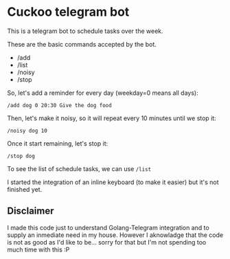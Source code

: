 # Cuckoo telegram bot

This is a telegram bot to schedule tasks over the week.

These are the basic commands accepted by the bot.

+ /add <name> <weekDay> <hour> <message>
+ /list
+ /noisy <name> <periodMinutes>
+ /stop <name>

So, let's add a reminder for every day (weekday=0 means all days):

`/add dog 0 20:30 Give the dog food`

Then, let's make it noisy, so it will repeat every 10 minutes until we stop it:

`/noisy dog 10`

Once it start remaining, let's stop it:

`/stop dog`

To see the list of schedule tasks, we can use `/list`

I started the integration of an inline keyboard (to make it easier) but it's not finished yet.

## Disclaimer

I made this code just to understand Golang-Telegram integration and to supply an inmediate need in my house.
However I aknowladge that the code is not as good as I'd like to be... sorry for that but I'm not spending too much time with this :P

